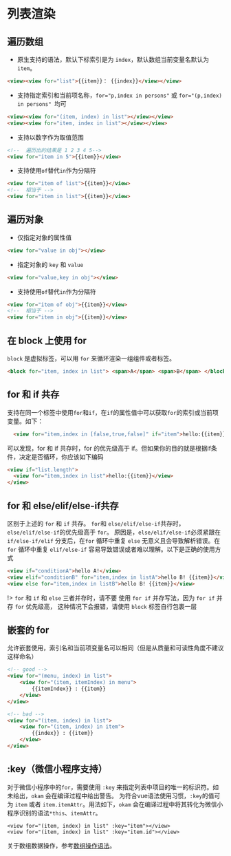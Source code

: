 # 列表渲染

## 遍历数组
* 原生支持的语法，默认下标索引是为 `index`，默认数组当前变量名默认为 `item`。
```html
<view><view for="list">{{item}}： {{index}}</view></view>
```

* 支持指定索引和当前项名称，`for="p,index in persons"` 或 `for="(p,index) in persons" `均可
```html
<view><view for="(item, index) in list"></view></view>
<view><view for="item, index in list"></view></view>
```


* 支持以数字作为取值范围
```html
<!--  遍历出的结果是 1 2 3 4 5-->
<view for="item in 5">{{item}}</view>
```

* 支持使用`of`替代`in`作为分隔符
```html
<view for="item of list">{{item}}</view>
<!--  相当于 -->
<view for="item in list">{{item}}</view>
```

## 遍历对象
* 仅指定对象的属性值
```html
<view for="value in obj"></view>
```
* 指定对象的 `key` 和 `value`
```html
<view for="value,key in obj"></view>
```

* 支持使用`of`替代`in`作为分隔符
```html
<view for="item of obj">{{item}}</view>
<!--  相当于 -->
<view for="item in obj">{{item}}</view>
```

## 在 block 上使用 for
`block` 是虚拟标签，可以用 `for` 来循环渲染一组组件或者标签。
```html
<block for="item, index in list"> <span>A</span> <span>B</span> </block>
```

## for 和 if 共存
支持在同一个标签中使用`for`和`if`，在`if`的属性值中可以获取`for`的索引或当前项变量。如下：
```html
  <view for="item,index in [false,true,false]" if="item">hello:{{item}}</view>
```
可以发现，for 和 if 共存时，for 的优先级高于 if。但如果你的目的就是根据if条件，决定是否循环，你应该如下编码
```html
<view if="list.length">
  <view for="item,index in list">hello:{{item}}</view>
</view>
```

## for 和 else/elif/else-if共存
区别于上述的 `for` 和 `if` 共存。 `for`和 `else/elif/else-if`共存时，`else/elif/else-if`的优先级高于 `for`。
原因是，`else/elif/else-if`必须紧跟在 `if/else-if/elif` 分支后，在`for` 循环中重复 `else` 无意义且会导致解析错误。在`for` 循环中重复 `elif/else-if` 容易导致错误或者难以理解。以下是正确的使用方式
```html
<view if="conditionA">hello A!</view>
<view elif="conditionB" for="item,index in listA">hello B! {{item}}</view>
<view else for="item,index in listB">hello B! {{item}}</view>
```

!> `for` 和 `if` 和 `else` 三者并存时，请不要 使用 `for if` 并存写法，因为 `for if` 并存 `for` 优先级高， 这种情况下会报错，请使用 `block` 标签自行包裹一层

## 嵌套的 for

允许嵌套使用，索引名和当前项变量名可以相同（但是从质量和可读性角度不建议这样命名）

```html
<!-- good -->
<view for="(menu, index) in list">
    <view for="(item, itemIndex) in menu">
        {{itemIndex}} : {{item}}
    </view>
</view>

<!-- bad -->
<view for="(item, index) in list">
    <view for="(item, index) in item">
        {{index}} : {{item}}
    </view>
</view>
```

## :key（微信小程序支持）
对于微信小程序中的`for`，需要使用 `:key` 来指定列表中项目的唯一的标识符。如未给出，`okam` 会在编译过程中给出警告。
为符合vue语法使用习惯，`:key`的值可为 `item` 或者 `item.itemAttr`。用法如下，`okam` 会在编译过程中将其转化为微信小程序识别的语法`*this`、`itemAttr`。

```
<view for="(item, index) in list" :key="item"></view>
<view for="(item, index) in list" :key="item.id"></view>
```

关于数组数据操作，参考[数组操作语法](component/setData)。

